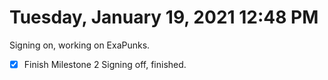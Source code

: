 # Tuesday, January 19, 2021 12:48 PM
Signing on, working on ExaPunks.
- [X] Finish Milestone 2
Signing off, finished. 

